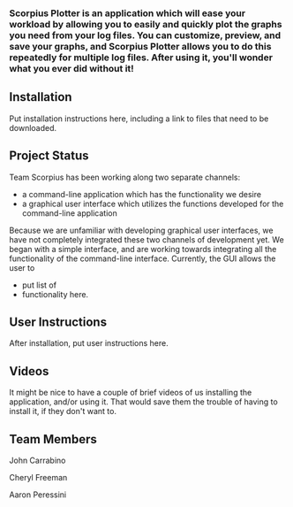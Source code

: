### Scorpius Plotter is an application which will ease your workload by allowing you to easily and quickly plot the graphs you need from your log files.  You can customize, preview, and save your graphs, and Scorpius Plotter allows you to do this repeatedly for multiple log files.  After using it, you'll wonder what you ever did without it!

## Installation

Put installation instructions here, including a link to files that need to be downloaded.

## Project Status

Team Scorpius has been working along two separate channels:
* a command-line application which has the functionality we desire
* a graphical user interface which utilizes the functions developed for the command-line application

Because we are unfamiliar with developing graphical user interfaces, we have not completely integrated these two channels of development yet.  We began with a simple interface, and are working towards integrating all the functionality of the command-line interface.  Currently, the GUI allows the user to
* put list of
* functionality here.

## User Instructions

After installation, put user instructions here.

## Videos

It might be nice to have a couple of brief videos of us installing the application, and/or using it.  That would save them the trouble of having to install it, if they don't want to.

## Team Members
John Carrabino

Cheryl Freeman

Aaron Peressini


